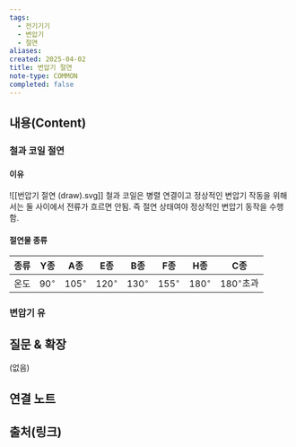 ```yaml
---
tags:
  - 전기기기
  - 변압기
  - 절연
aliases: 
created: 2025-04-02
title: 변압기 절연
note-type: COMMON
completed: false
---
```


## 내용(Content)

### 철과 코일 절연

#### 이유

![[번압기 절연 (draw).svg]]
철과 코일은 병렬 연결이고 정상적인 변압기 작동을 위해서는 둘 사이에서 전류가 흐르면 안됨. 즉 절연 상태여야 정상적인 변압기 동작을 수행함.

#### 절연물 종류

| 종류  | Y종           | A종            | E종            | B종            | F종            | H종            | C종              |
| --- | ------------ | ------------- | ------------- | ------------- | ------------- | ------------- | --------------- |
| 온도  | $90^{\circ}$ | $105^{\circ}$ | $120^{\circ}$ | $130^{\circ}$ | $155^{\circ}$ | $180^{\circ}$ | $180^{\circ}$초과 |

### 변압기 유




## 질문 & 확장

(없음)

## 연결 노트

## 출처(링크)


